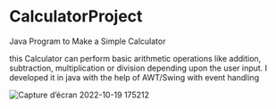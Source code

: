 # CalculatorProject

Java Program to Make a Simple Calculator 

this Calculator  can perform basic arithmetic operations like addition, subtraction, multiplication or division depending upon the user input.
I developed it  in java with the help of AWT/Swing with event handling

![Capture d’écran 2022-10-19 175212](https://user-images.githubusercontent.com/92635384/197418718-220b433d-8b9f-4fc0-81eb-38b984d4eb9a.png)
